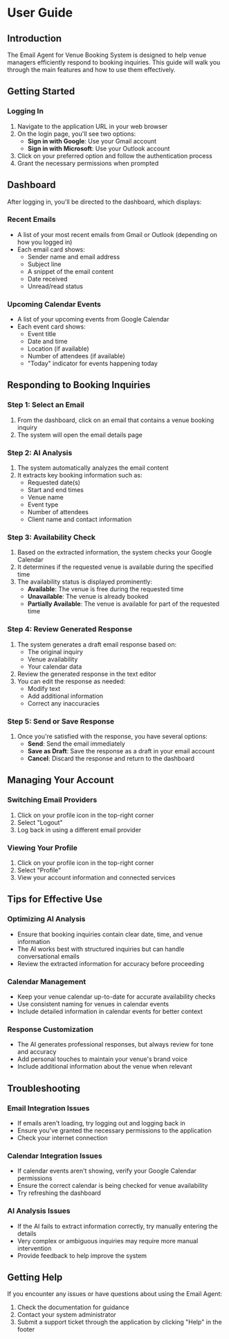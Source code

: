 # User Guide

## Introduction

The Email Agent for Venue Booking System is designed to help venue managers efficiently respond to booking inquiries. This guide will walk you through the main features and how to use them effectively.

## Getting Started

### Logging In

1. Navigate to the application URL in your web browser
2. On the login page, you'll see two options:
   - **Sign in with Google**: Use your Gmail account
   - **Sign in with Microsoft**: Use your Outlook account
3. Click on your preferred option and follow the authentication process
4. Grant the necessary permissions when prompted

## Dashboard

After logging in, you'll be directed to the dashboard, which displays:

### Recent Emails

- A list of your most recent emails from Gmail or Outlook (depending on how you logged in)
- Each email card shows:
  - Sender name and email address
  - Subject line
  - A snippet of the email content
  - Date received
  - Unread/read status

### Upcoming Calendar Events

- A list of your upcoming events from Google Calendar
- Each event card shows:
  - Event title
  - Date and time
  - Location (if available)
  - Number of attendees (if available)
  - "Today" indicator for events happening today

## Responding to Booking Inquiries

### Step 1: Select an Email

1. From the dashboard, click on an email that contains a venue booking inquiry
2. The system will open the email details page

### Step 2: AI Analysis

1. The system automatically analyzes the email content
2. It extracts key booking information such as:
   - Requested date(s)
   - Start and end times
   - Venue name
   - Event type
   - Number of attendees
   - Client name and contact information

### Step 3: Availability Check

1. Based on the extracted information, the system checks your Google Calendar
2. It determines if the requested venue is available during the specified time
3. The availability status is displayed prominently:
   - **Available**: The venue is free during the requested time
   - **Unavailable**: The venue is already booked
   - **Partially Available**: The venue is available for part of the requested time

### Step 4: Review Generated Response

1. The system generates a draft email response based on:
   - The original inquiry
   - Venue availability
   - Your calendar data
2. Review the generated response in the text editor
3. You can edit the response as needed:
   - Modify text
   - Add additional information
   - Correct any inaccuracies

### Step 5: Send or Save Response

1. Once you're satisfied with the response, you have several options:
   - **Send**: Send the email immediately
   - **Save as Draft**: Save the response as a draft in your email account
   - **Cancel**: Discard the response and return to the dashboard

## Managing Your Account

### Switching Email Providers

1. Click on your profile icon in the top-right corner
2. Select "Logout"
3. Log back in using a different email provider

### Viewing Your Profile

1. Click on your profile icon in the top-right corner
2. Select "Profile"
3. View your account information and connected services

## Tips for Effective Use

### Optimizing AI Analysis

- Ensure that booking inquiries contain clear date, time, and venue information
- The AI works best with structured inquiries but can handle conversational emails
- Review the extracted information for accuracy before proceeding

### Calendar Management

- Keep your venue calendar up-to-date for accurate availability checks
- Use consistent naming for venues in calendar events
- Include detailed information in calendar events for better context

### Response Customization

- The AI generates professional responses, but always review for tone and accuracy
- Add personal touches to maintain your venue's brand voice
- Include additional information about the venue when relevant

## Troubleshooting

### Email Integration Issues

- If emails aren't loading, try logging out and logging back in
- Ensure you've granted the necessary permissions to the application
- Check your internet connection

### Calendar Integration Issues

- If calendar events aren't showing, verify your Google Calendar permissions
- Ensure the correct calendar is being checked for venue availability
- Try refreshing the dashboard

### AI Analysis Issues

- If the AI fails to extract information correctly, try manually entering the details
- Very complex or ambiguous inquiries may require more manual intervention
- Provide feedback to help improve the system

## Getting Help

If you encounter any issues or have questions about using the Email Agent:

1. Check the documentation for guidance
2. Contact your system administrator
3. Submit a support ticket through the application by clicking "Help" in the footer